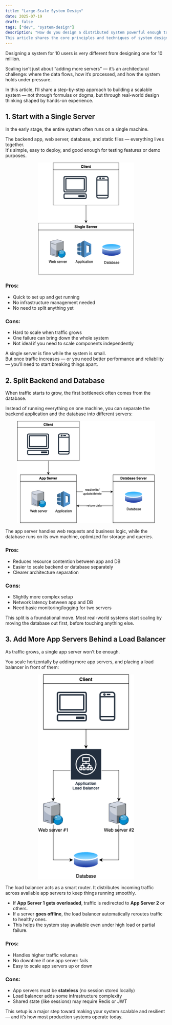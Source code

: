 ```yaml
---
title: "Large-Scale System Design"
date: 2025-07-19
draft: false
tags: ["dev", "system-design"]
description: "How do you design a distributed system powerful enough to serve millions of users?
This article shares the core principles and techniques of system design for large-scale applications."
---
```


Designing a system for 10 users is very different from designing one for 10 million.

Scaling isn’t just about “adding more servers” — it’s an architectural challenge: where the data flows, how it’s processed, and how the system holds under pressure.

In this article, I’ll share a step-by-step approach to building a scalable system — not through formulas or dogma, but through real-world design thinking shaped by hands-on experience.


## 1. Start with a Single Server

In the early stage, the entire system often runs on a single machine.

The backend app, web server, database, and static files — everything lives together.  
It's simple, easy to deploy, and good enough for testing features or demo purposes.

<p align="center">
  <img src="/images/post2/1-single-server.png" alt="Single Server Diagram" width="300" />
</p>


### Pros:
- Quick to set up and get running  
- No infrastructure management needed  
- No need to split anything yet  

### Cons:
- Hard to scale when traffic grows  
- One failure can bring down the whole system  
- Not ideal if you need to scale components independently  

A single server is fine while the system is small.  
But once traffic increases — or you need better performance and reliability — you'll need to start breaking things apart.


## 2. Split Backend and Database

When traffic starts to grow, the first bottleneck often comes from the database.

Instead of running everything on one machine, you can separate the backend application and the database into different servers:

<p align="center">
  <img src="/images/post2/2-split-backend-database.png" alt="Split Backend and Database Diagram" width="430" />
</p>

The app server handles web requests and business logic, while the database runs on its own machine, optimized for storage and queries.

### Pros:
- Reduces resource contention between app and DB
- Easier to scale backend or database separately
- Clearer architecture separation

### Cons:
- Slightly more complex setup
- Network latency between app and DB
- Need basic monitoring/logging for two servers

This split is a foundational move. Most real-world systems start scaling by moving the database out first, before touching anything else.

## 3. Add More App Servers Behind a Load Balancer

As traffic grows, a single app server won't be enough.

You scale horizontally by adding more app servers, and placing a load balancer in front of them:

<p align="center">
  <img src="/images/post2/3-load-balancer.png" alt="Load Balancer Diagram" width="300" />
</p>

The load balancer acts as a smart router. It distributes incoming traffic across available app servers to keep things running smoothly.

- If **App Server 1 gets overloaded**, traffic is redirected to **App Server 2** or others.
- If a server **goes offline**, the load balancer automatically reroutes traffic to healthy ones.
- This helps the system stay available even under high load or partial failure.

### Pros:
- Handles higher traffic volumes
- No downtime if one app server fails
- Easy to scale app servers up or down

### Cons:
- App servers must be **stateless** (no session stored locally)
- Load balancer adds some infrastructure complexity
- Shared state (like sessions) may require Redis or JWT

This setup is a major step toward making your system scalable and resilient — and it’s how most production systems operate today.